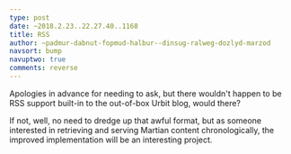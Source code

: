 ```yaml
---
type: post
date: ~2018.2.23..22.27.40..1168
title: RSS
author: ~padmur-dabnut-fopmud-halbur--dinsug-ralweg-dozlyd-marzod
navsort: bump
navuptwo: true
comments: reverse
---
```


Apologies in advance for needing to ask, but there wouldn't happen to be RSS support built-in to the out-of-box Urbit blog, would there?

If not, well, no need to dredge up that awful format, but as someone interested in retrieving and serving Martian content chronologically, the improved implementation will be an interesting project.